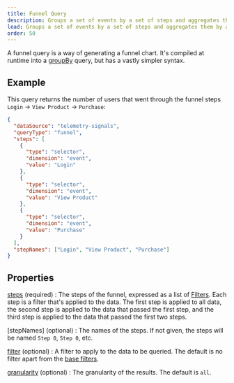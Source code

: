 ```yaml
---
title: Funnel Query
description: Groups a set of events by a set of steps and aggregates them by a set of metrics in the TelemetryDeck Query Language.
lead: Groups a set of events by a set of steps and aggregates them by a set of metrics.
order: 50
---
```


A funnel query is a way of generating a funnel chart. It's compiled at runtime into a [groupBy](/docs/tql/groupBy/) query, but has a vastly simpler syntax.

## Example

This query returns the number of users that went through the funnel steps `Login` -> `View Product` -> `Purchase`:

```json
{
  "dataSource": "telemetry-signals",
  "queryType": "funnel",
  "steps": [
    {
      "type": "selector",
      "dimension": "event",
      "value": "Login"
    },
    {
      "type": "selector",
      "dimension": "event",
      "value": "View Product"
    },
    {
      "type": "selector",
      "dimension": "event",
      "value": "Purchase"
    }
  ],
  "stepNames": ["Login", "View Product", "Purchase"]
}
```

## Properties

[steps](/docs/tql/funnel/steps/) (required)
: The steps of the funnel, expressed as a list of [Filters](/docs/tql/filters/). Each step is a filter that's applied to the data. The first step is applied to all data, the second step is applied to the data that passed the first step, and the third step is applied to the data that passed the first two steps.

[stepNames] (optional)
: The names of the steps. If not given, the steps will be named `Step 0`, `Step 0`, etc.

[filter](/docs/tql/filters/) (optional)
: A filter to apply to the data to be queried. The default is no filter apart from the [base filters](/docs/tql/baseFilters/).

[granularity](/docs/tql/granularity/) (optional)
: The granularity of the results. The default is `all`.
